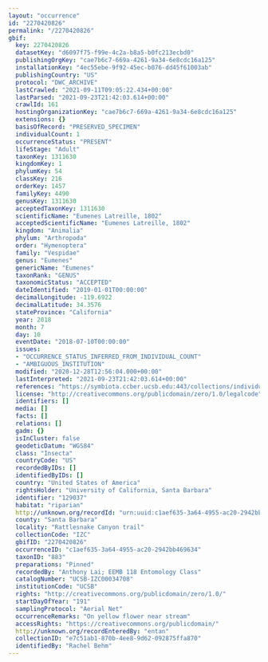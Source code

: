 ```yaml
---
layout: "occurrence"
id: "2270420826"
permalink: "/2270420826"
gbif:
  key: 2270420826
  datasetKey: "d6097f75-f99e-4c2a-b8a5-b0fc213ecbd0"
  publishingOrgKey: "cae7b6c7-669a-4261-9a34-6e8cdc16a125"
  installationKey: "4ec55ebe-9f92-45ec-b076-dd45f61003ab"
  publishingCountry: "US"
  protocol: "DWC_ARCHIVE"
  lastCrawled: "2021-09-11T09:05:22.434+00:00"
  lastParsed: "2021-09-23T21:42:03.614+00:00"
  crawlId: 161
  hostingOrganizationKey: "cae7b6c7-669a-4261-9a34-6e8cdc16a125"
  extensions: {}
  basisOfRecord: "PRESERVED_SPECIMEN"
  individualCount: 1
  occurrenceStatus: "PRESENT"
  lifeStage: "Adult"
  taxonKey: 1311630
  kingdomKey: 1
  phylumKey: 54
  classKey: 216
  orderKey: 1457
  familyKey: 4490
  genusKey: 1311630
  acceptedTaxonKey: 1311630
  scientificName: "Eumenes Latreille, 1802"
  acceptedScientificName: "Eumenes Latreille, 1802"
  kingdom: "Animalia"
  phylum: "Arthropoda"
  order: "Hymenoptera"
  family: "Vespidae"
  genus: "Eumenes"
  genericName: "Eumenes"
  taxonRank: "GENUS"
  taxonomicStatus: "ACCEPTED"
  dateIdentified: "2019-01-01T00:00:00"
  decimalLongitude: -119.6922
  decimalLatitude: 34.3576
  stateProvince: "California"
  year: 2018
  month: 7
  day: 10
  eventDate: "2018-07-10T00:00:00"
  issues:
  - "OCCURRENCE_STATUS_INFERRED_FROM_INDIVIDUAL_COUNT"
  - "AMBIGUOUS_INSTITUTION"
  modified: "2020-12-28T12:56:04.000+00:00"
  lastInterpreted: "2021-09-23T21:42:03.614+00:00"
  references: "https://symbiota.ccber.ucsb.edu:443/collections/individual/index.php?occid=129037"
  license: "http://creativecommons.org/publicdomain/zero/1.0/legalcode"
  identifiers: []
  media: []
  facts: []
  relations: []
  gadm: {}
  isInCluster: false
  geodeticDatum: "WGS84"
  class: "Insecta"
  countryCode: "US"
  recordedByIDs: []
  identifiedByIDs: []
  country: "United States of America"
  rightsHolder: "University of California, Santa Barbara"
  identifier: "129037"
  habitat: "riparian"
  http://unknown.org/recordId: "urn:uuid:c1aef635-3a64-4955-ac20-2942bb469634"
  county: "Santa Barbara"
  locality: "Rattlesnake Canyon trail"
  collectionCode: "IZC"
  gbifID: "2270420826"
  occurrenceID: "c1aef635-3a64-4955-ac20-2942bb469634"
  taxonID: "883"
  preparations: "Pinned"
  recordedBy: "Anthony Lai; EEMB 118 Entomology Class"
  catalogNumber: "UCSB-IZC00034708"
  institutionCode: "UCSB"
  rights: "http://creativecommons.org/publicdomain/zero/1.0/"
  startDayOfYear: "191"
  samplingProtocol: "Aerial Net"
  occurrenceRemarks: "On yellow flower near stream"
  accessRights: "https://creativecommons.org/publicdomain/"
  http://unknown.org/recordEnteredBy: "entan"
  collectionID: "e7c51ab1-870b-4ee8-9d62-092875ffa870"
  identifiedBy: "Rachel Behm"
---
```

